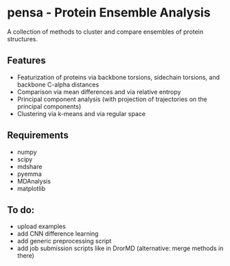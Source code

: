 # pensa - Protein Ensemble Analysis

A collection of methods to cluster and compare ensembles of protein structures.

## Features

- Featurization of proteins via backbone torsions, sidechain torsions, and backbone C-alpha distances 
- Comparison via mean differences and via relative entropy
- Principal component analysis (with projection of trajectories on the principal components)
- Clustering via k-means and via regular space

## Requirements

- numpy
- scipy
- mdshare
- pyemma
- MDAnalysis
- matplotlib

## To do:

- upload examples
- add CNN difference learning
- add generic preprocessing script
- add job submission scripts like in DrorMD 
  (alternative: merge methods in there)
